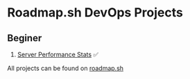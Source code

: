 # Roadmap.sh DevOps Projects

## Beginer
1. [Server Performance Stats](https://roadmap.sh/projects/server-stats) ✅

All projects can be found on [roadmap.sh](https://roadmap.sh/devops/projects)

